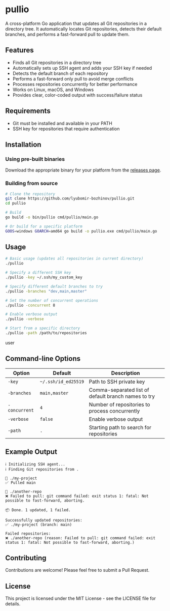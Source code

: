# pullio

A cross-platform Go application that updates all Git repositories in a directory tree. It automatically locates Git repositories, detects their default branches, and performs a fast-forward pull to update them.

## Features

- Finds all Git repositories in a directory tree
- Automatically sets up SSH agent and adds your SSH key if needed
- Detects the default branch of each repository
- Performs a fast-forward only pull to avoid merge conflicts
- Processes repositories concurrently for better performance
- Works on Linux, macOS, and Windows
- Provides clear, color-coded output with success/failure status

## Requirements

- Git must be installed and available in your PATH
- SSH key for repositories that require authentication

## Installation

### Using pre-built binaries

Download the appropriate binary for your platform from the [releases page](https://github.com/lyubomir-bozhinov/pullio/releases).

### Building from source

```bash
# Clone the repository
git clone https://github.com/lyubomir-bozhinov/pullio.git
cd pullio

# Build
go build -o bin/pullio cmd/pullio/main.go

# Or build for a specific platform
GOOS=windows GOARCH=amd64 go build -o pullio.exe cmd/pullio/main.go
```

## Usage

```bash
# Basic usage (updates all repositories in current directory)
./pullio

# Specify a different SSH key
./pullio -key ~/.ssh/my_custom_key

# Specify different default branches to try
./pullio -branches "dev,main,master"

# Set the number of concurrent operations
./pullio -concurrent 8

# Enable verbose output
./pullio -verbose

# Start from a specific directory
./pullio -path /path/to/repositories
```
user
## Command-line Options

| Option | Default | Description |
|--------|---------|-------------|
| `-key` | `~/.ssh/id_ed25519` | Path to SSH private key |
| `-branches` | `main,master` | Comma-separated list of default branch names to try |
| `-concurrent` | `4` | Number of repositories to process concurrently |
| `-verbose` | `false` | Enable verbose output |
| `-path` | `.` | Starting path to search for repositories |

## Example Output

```
ℹ️ Initializing SSH agent...
ℹ️ Finding Git repositories from .

📁 ./my-project
✅ Pulled main

📁 ./another-repo
❌ Failed to pull: git command failed: exit status 1: fatal: Not possible to fast-forward, aborting.

📦 Done. 1 updated, 1 failed.

Successfully updated repositories:
✅ ./my-project (branch: main)

Failed repositories:
❌ ./another-repo (reason: Failed to pull: git command failed: exit status 1: fatal: Not possible to fast-forward, aborting.)
```

## Contributing

Contributions are welcome! Please feel free to submit a Pull Request.

## License

This project is licensed under the MIT License - see the LICENSE file for details.
